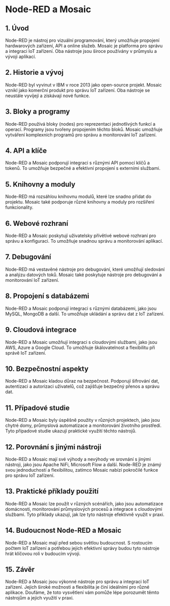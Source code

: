 
# Node-RED a Mosaic

## 1. Úvod
Node-RED je nástroj pro vizuální programování, který umožňuje propojení hardwarových zařízení, API a online služeb. Mosaic je platforma pro správu a integraci IoT zařízení. Oba nástroje jsou široce používány v průmyslu a vývoji aplikací.

## 2. Historie a vývoj
Node-RED byl vyvinut v IBM v roce 2013 jako open-source projekt. Mosaic vznikl jako komerční produkt pro správu IoT zařízení. Oba nástroje se neustále vyvíjejí a získávají nové funkce.

## 3. Bloky a programy
Node-RED používá bloky (nodes) pro reprezentaci jednotlivých funkcí a operací. Programy jsou tvořeny propojením těchto bloků. Mosaic umožňuje vytváření komplexních programů pro správu a monitorování IoT zařízení.

## 4. API a klíče
Node-RED a Mosaic podporují integraci s různými API pomocí klíčů a tokenů. To umožňuje bezpečné a efektivní propojení s externími službami.

## 5. Knihovny a moduly
Node-RED má rozsáhlou knihovnu modulů, které lze snadno přidat do projektu. Mosaic také podporuje různé knihovny a moduly pro rozšíření funkcionality.

## 6. Webové rozhraní
Node-RED a Mosaic poskytují uživatelsky přívětivé webové rozhraní pro správu a konfiguraci. To umožňuje snadnou správu a monitorování aplikací.

## 7. Debugování
Node-RED má vestavěné nástroje pro debugování, které umožňují sledování a analýzu datových toků. Mosaic také poskytuje nástroje pro debugování a monitorování IoT zařízení.

## 8. Propojení s databázemi
Node-RED a Mosaic podporují integraci s různými databázemi, jako jsou MySQL, MongoDB a další. To umožňuje ukládání a správu dat z IoT zařízení.

## 9. Cloudová integrace
Node-RED a Mosaic umožňují integraci s cloudovými službami, jako jsou AWS, Azure a Google Cloud. To umožňuje škálovatelnost a flexibilitu při správě IoT zařízení.

## 10. Bezpečnostní aspekty
Node-RED a Mosaic kladou důraz na bezpečnost. Podporují šifrování dat, autentizaci a autorizaci uživatelů, což zajišťuje bezpečný přenos a správu dat.

## 11. Případové studie
Node-RED a Mosaic byly úspěšně použity v různých projektech, jako jsou chytré domy, průmyslová automatizace a monitorování životního prostředí. Tyto případové studie ukazují praktické využití těchto nástrojů.

## 12. Porovnání s jinými nástroji
Node-RED a Mosaic mají své výhody a nevýhody ve srovnání s jinými nástroji, jako jsou Apache NiFi, Microsoft Flow a další. Node-RED je známý svou jednoduchostí a flexibilitou, zatímco Mosaic nabízí pokročilé funkce pro správu IoT zařízení.

## 13. Praktické příklady použití
Node-RED a Mosaic lze použít v různých scénářích, jako jsou automatizace domácnosti, monitorování průmyslových procesů a integrace s cloudovými službami. Tyto příklady ukazují, jak lze tyto nástroje efektivně využít v praxi.

## 14. Budoucnost Node-RED a Mosaic
Node-RED a Mosaic mají před sebou světlou budoucnost. S rostoucím počtem IoT zařízení a potřebou jejich efektivní správy budou tyto nástroje hrát klíčovou roli v budoucím vývoji.

## 15. Závěr
Node-RED a Mosaic jsou výkonné nástroje pro správu a integraci IoT zařízení. Jejich široké možnosti a flexibilita je činí ideálními pro různé aplikace. Doufáme, že toto vysvětlení vám pomůže lépe porozumět těmto nástrojům a jejich využití v praxi.

